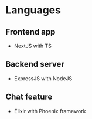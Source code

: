 # Languages

## Frontend app

- NextJS with TS

## Backend server

- ExpressJS with NodeJS

## Chat feature

- Elixir with Phoenix framework
